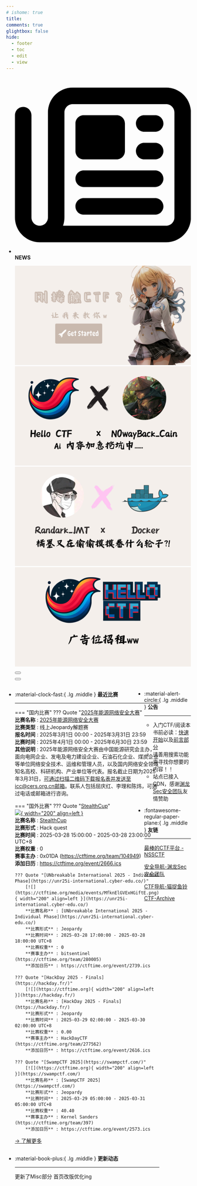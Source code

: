 ```yaml
---
# ishome: true
title: 
comments: true
glightbox: false
hide:
  - footer
  - toc
  - edit
  - view
---
```


<div class="grid cards">
    <ul>
        <li>
            <p><span class="twemoji lg middle"><svg xmlns="http://www.w3.org/2000/svg"
                        viewBox="0 0 512 512"><!--! Font Awesome Free 6.5.1 by @fontawesome - https://fontawesome.com License - https://fontawesome.com/license/free (Icons: CC BY 4.0, Fonts: SIL OFL 1.1, Code: MIT License) Copyright 2023 Fonticons, Inc.-->
                        <path
                            d="M168 80c-13.3 0-24 10.7-24 24v304c0 8.4-1.4 16.5-4.1 24H440c13.3 0 24-10.7 24-24V104c0-13.3-10.7-24-24-24H168zM72 480c-39.8 0-72-32.2-72-72V112c0-13.3 10.7-24 24-24s24 10.7 24 24v296c0 13.3 10.7 24 24 24s24-10.7 24-24V104c0-39.8 32.2-72 72-72h272c39.8 0 72 32.2 72 72v304c0 39.8-32.2 72-72 72H72zm104-344c0-13.3 10.7-24 24-24h96c13.3 0 24 10.7 24 24v80c0 13.3-10.7 24-24 24h-96c-13.3 0-24-10.7-24-24v-80zm200-24h32c13.3 0 24 10.7 24 24s-10.7 24-24 24h-32c-13.3 0-24-10.7-24-24s10.7-24 24-24zm0 80h32c13.3 0 24 10.7 24 24s-10.7 24-24 24h-32c-13.3 0-24-10.7-24-24s10.7-24 24-24zm-176 80h208c13.3 0 24 10.7 24 24s-10.7 24-24 24H200c-13.3 0-24-10.7-24-24s10.7-24 24-24zm0 80h208c13.3 0 24 10.7 24 24s-10.7 24-24 24H200c-13.3 0-24-10.7-24-24s10.7-24 24-24z">
                        </path>
                    </svg></span> <strong>NEWS</strong></p>
            <div class="grid cards">
                <div class="carousel">
                    <div class="carousel-container">
                        <a href="../HC_Start/" target="_blank"><img src="./assets/banner-quickstart.png" /></a>
                        <a href="../HC_AI/" target="_blank"><img src="./assets/banner-update.png" /></a>
                        <a href="https://github.com/CTF-Archives" target="_blank"><img
                                src="./assets/banner-Achieve.png" /></a>
                        <a href="javascript:alert$.next('我很可爱，请给我钱w');"><img
                                src="./assets/Banner-imcutesogivememoney.png" /></a>
                    </div>
                    <!-- 触发 hover 的区域 -->
                    <div class="carousel-hover left">
                        <button class="carousel-btn left" onclick="leftShift()"></button>
                    </div>
                    <div class="carousel-hover right">
                        <button class="carousel-btn right" onclick="rightShift()"></button>
                    </div>
                    <div class="carousel-bottom"></div>
                </div>
            </div>
        </li>
    </ul>
</div>

<div class="grid grid-cols-8 gap-4" style="display: grid;grid-template-columns: 70% 30%;" markdown>

<div class="grid cards" style="display: grid; grid-template-columns: 1fr;" markdown>

<div class="grid cards" markdown>

-   :material-clock-fast:{ .lg .middle } __最近比赛__

    ---
    <!-- 主页赛事展示_开始 -->
    === "国内比赛"
        ??? Quote "[2025年能源网络安全大赛](https://www.cers.org.cn/site/content/883b36f00aff466fa37efcef0c074915.html)"  
            **比赛名称** : [2025年能源网络安全大赛](https://www.cers.org.cn/site/content/883b36f00aff466fa37efcef0c074915.html)  
            **比赛类型** : 线上Jeopardy解题赛  
            **报名时间** : 2025年3月1日 00:00 - 2025年3月31日 23:59  
            **比赛时间** : 2025年4月1日 00:00 - 2025年6月30日 23:59  
            **其他说明** : 2025年能源网络安全大赛由中国能源研究会主办，面向电网企业、发电及电力建设企业、石油石化企业、煤炭企业等单位网络安全技术、运维和管理人员，以及国内网络安全领域知名高校、科研机构、产业单位等代表。报名截止日期为2025年3月31日，可通过扫描二维码下载报名表并发送至icc@cers.org.cn邮箱。联系人包括屈庆红、李理和陈炜，可通过电话或邮箱进行咨询。  
                
    === "国外比赛"
        ??? Quote "[StealthCup](https://stealth.ait.ac.at/)"  
            [![](https://ctftime.org/media/events/StealthCup-2-1311x2048.png){ width="200" align=left }](https://stealth.ait.ac.at/)  
            **比赛名称** : [StealthCup](https://stealth.ait.ac.at/)  
            **比赛形式** : Hack quest  
            **比赛时间** : 2025-03-28 15:00:00 - 2025-03-28 23:00:00 UTC+8  
            **比赛权重** : 0  
            **赛事主办** : 0x01DA (https://ctftime.org/team/104949)  
            **添加日历** : https://ctftime.org/event/2666.ics  
            
        ??? Quote "[UNbreakable International 2025 - Individual Phase](https://unr25i-international.cyber-edu.co/)"  
            [![](https://ctftime.org/media/events/MfknElGVExHGiftE.png){ width="200" align=left }](https://unr25i-international.cyber-edu.co/)  
            **比赛名称** : [UNbreakable International 2025 - Individual Phase](https://unr25i-international.cyber-edu.co/)  
            **比赛形式** : Jeopardy  
            **比赛时间** : 2025-03-28 17:00:00 - 2025-03-28 18:00:00 UTC+8  
            **比赛权重** : 0  
            **赛事主办** : bitsentinel (https://ctftime.org/team/280005)  
            **添加日历** : https://ctftime.org/event/2739.ics  
            
        ??? Quote "[HackDay 2025 - Finals](https://hackday.fr/)"  
            [![](https://ctftime.org){ width="200" align=left }](https://hackday.fr/)  
            **比赛名称** : [HackDay 2025 - Finals](https://hackday.fr/)  
            **比赛形式** : Jeopardy  
            **比赛时间** : 2025-03-29 02:00:00 - 2025-03-30 02:00:00 UTC+8  
            **比赛权重** : 0.00  
            **赛事主办** : HackDayCTF (https://ctftime.org/team/277562)  
            **添加日历** : https://ctftime.org/event/2616.ics  
            
        ??? Quote "[SwampCTF 2025](https://swampctf.com/)"  
            [![](https://ctftime.org){ width="200" align=left }](https://swampctf.com/)  
            **比赛名称** : [SwampCTF 2025](https://swampctf.com/)  
            **比赛形式** : Jeopardy  
            **比赛时间** : 2025-03-29 05:00:00 - 2025-03-31 05:00:00 UTC+8  
            **比赛权重** : 40.40  
            **赛事主办** : Kernel Sanders (https://ctftime.org/team/397)  
            **添加日历** : https://ctftime.org/event/2573.ics  
            
    <!-- 主页赛事展示_结束 -->
    [→ 了解更多](./Event/)

</div>
  <div class="grid cards" markdown>

-   :material-book-plus:{ .lg .middle } __更新动态__

    ---

    更新了Misc部分 首页改版优化ing

</div>  
</div>
<div class="grid cards" markdown>

<div class="grid cards" markdown>

-   :material-alert-circle:{ .lg .middle } __公告__

    ---

    - 入门CTF/阅读本书前必读：[快速开始](./HC_Start/)以及[前言部分](./HC_Preface/)  
    - 请善用搜索功能来寻找你想要的内容！！
    - 站点已接入 CDN，感谢[渊龙Sec安全团队](https://dh.aabyss.cn)友情赞助

-   :fontawesome-regular-paper-plane:{ .lg .middle } __友链__

    ---

    [最棒的CTF平台 - NSSCTF](https://www.nssctf.cn/)  

    [安全导航-渊龙Sec安全团队](https://dh.aabyss.cn)    

    [CTF导航-猫捉鱼铃](https://ctf.mzy0.com/)

    [CTF-Archive](https://github.com/CTF-Archives)

</div>   

</div>

</div>
